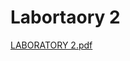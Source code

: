 # Labortaory 2
[LABORATORY 2.pdf](https://github.com/user-attachments/files/20000188/LABORATORY.2.pdf)
